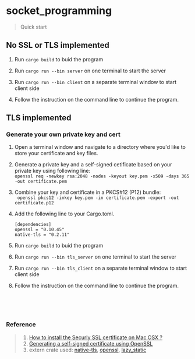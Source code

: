 # socket_programming

> Quick start

## No SSL or TLS implemented
1. Run `cargo build` to buid the program

2. Run `cargo run --bin server` on one terminal to start the server

3. Run `cargo run --bin client` on a separate terminal window to start client side 

4. Follow the instruction on the command line to continue the program.




## TLS implemented
### Generate your own private key and cert

1. Open a terminal window and navigate to a directory where you'd like to store your certificate and key files.
2. Generate a private key and a self-signed cetificate based on your private key using following line: <br>
`openssl req -newkey rsa:2048 -nodes -keyout key.pem -x509 -days 365 -out certificate.pem`
3. Combine your key and certificate in a PKCS#12 (P12) bundle: <br>
` openssl pkcs12 -inkey key.pem -in certificate.pem -export -out certificate.p12`
4. Add the following line to your Cargo.toml. <br>
    ```
    [dependencies]
    openssl = "0.10.45"
    native-tls = "0.2.11"
    ```

5. Run `cargo build` to buid the program

6. Run `cargo run --bin tls_server` on one terminal to start the server

7. Run `cargo run --bin tls_client` on a separate terminal window to start client side 

8. Follow the instruction on the command line to continue the program. 




<br>
<br>
<br>

### Reference <br>
> 1. [How to install the Securly SSL certificate on Mac OSX ? ](https://support.securly.com/hc/en-us/articles/206058318-How-to-install-the-Securly-SSL-certificate-on-Mac-OSX-)
> 2. [Generating a self-signed certificate using OpenSSL](https://www.ibm.com/docs/en/api-connect/10.0.1.x?topic=overview-generating-self-signed-certificate-using-openssl)
> 3. extern crate used: [native-tls](https://crates.io/crates/native-tls), [openssl](https://crates.io/crates/openssl), [lazy_static](https://crates.io/crates/lazy_static)